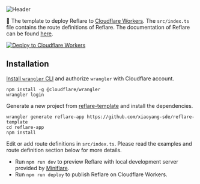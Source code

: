 ![Header](https://raw.githubusercontent.com/xiaoyang-sde/reflare/master/.github/img/header.jpg)

:rocket: The template to deploy Reflare to [Cloudflare Workers](https://developers.cloudflare.com/workers/). The `src/index.ts` file contains the route definitions of Reflare. The documentation of Reflare can be found [here](https://github.com/xiaoyang-sde/reflare).

[![Deploy to Cloudflare Workers](https://deploy.workers.cloudflare.com/button)](https://deploy.workers.cloudflare.com/?url=https://github.com/xiaoyang-sde/reflare-template)

## Installation

[Install `wrangler` CLI](https://github.com/cloudflare/wrangler#installation) and authorize `wrangler` with Cloudflare account.

```console
npm install -g @cloudflare/wrangler
wrangler login
```

Generate a new project from [reflare-template](https://github.com/xiaoyang-sde/reflare-template) and install the dependencies.

```console
wrangler generate reflare-app https://github.com/xiaoyang-sde/reflare-template
cd reflare-app
npm install
```

Edit or add route definitions in `src/index.ts`. Please read the examples and route definition section below for more details.

- Run `npm run dev` to preview Reflare with local development server provided by [Miniflare](https://miniflare.dev).
- Run `npm run deploy` to publish Reflare on Cloudflare Workers.

